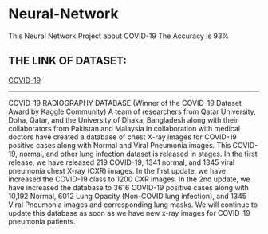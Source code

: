 # Neural-Network
This Neural Network Project about COVID-19
The Accuracy is 93%
## THE LINK OF DATASET:
<a href="https://www.kaggle.com/datasets/tawsifurrahman/covid19-radiography-database?datasetId=576013">COVID-19</a>
<hr>
COVID-19 RADIOGRAPHY DATABASE (Winner of the COVID-19 Dataset Award by Kaggle Community)
A team of researchers from Qatar University, Doha, Qatar, and the University of Dhaka, Bangladesh along with their collaborators from Pakistan and Malaysia in collaboration with medical doctors have created a database of chest X-ray images for COVID-19 positive cases along with Normal and Viral Pneumonia images. This COVID-19, normal, and other lung infection dataset is released in stages. In the first release, we have released 219 COVID-19, 1341 normal, and 1345 viral pneumonia chest X-ray (CXR) images. In the first update, we have increased the COVID-19 class to 1200 CXR images. In the 2nd update, we have increased the database to 3616 COVID-19 positive cases along with 10,192 Normal, 6012 Lung Opacity (Non-COVID lung infection), and 1345 Viral Pneumonia images and corresponding lung masks. We will continue to update this database as soon as we have new x-ray images for COVID-19 pneumonia patients.
